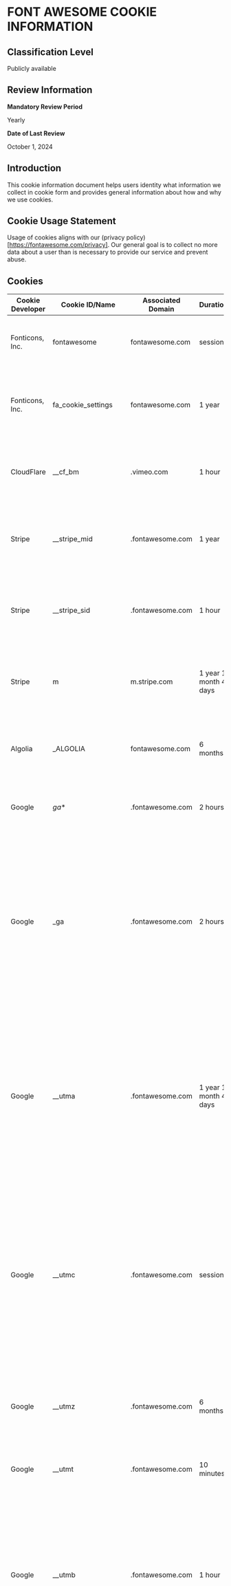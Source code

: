# FONT AWESOME COOKIE INFORMATION

## Classification Level

Publicly available

## Review Information

__Mandatory Review Period__

Yearly

__Date of Last Review__

October 1, 2024

## Introduction

This cookie information document helps users identity what information we collect in cookie form and provides general 
information about how and why we use cookies.

## Cookie Usage Statement

Usage of cookies aligns with our (privacy policy)[https://fontawesome.com/privacy]. Our general goal is to collect no more 
data about a user than is necessary to provide our service and prevent abuse.

## Cookies 

| Cookie Developer | Cookie ID/Name | Associated Domain | Duration | Cookie Type | Description |
|------------------|----------------|-------------------|----------|-------------|-------------|
| Fonticons, Inc. | fontawesome | fontawesome.com | session | Necessary | This is set by us and helps us validate the session for security purposes. |
| Fonticons, Inc. | fa_cookie_settings | fontawesome.com | 1 year | Necessary | This cookie holds the users cookie preferences to prevent unwanted cookies from being set. |
| CloudFlare | __cf_bm | .vimeo.com | 1 hour | Necessary | This cookie, set by Cloudflare, is used to support Cloudflare Bot Management. |
| Stripe | __stripe_mid | .fontawesome.com | 1 year | Necessary | Stripe sets this cookie as part of fraud detection and prevention when processing payments. |
| Stripe | __stripe_sid | .fontawesome.com | 1 hour | Necessary | Stripe sets this cookie as part of fraud detection and prevention when processing payments. |
| Stripe | m | m.stripe.com | 1 year 1 month 4 days | Necessary | Stripe sets this cookie as part of fraud detection and prevention when processing payments. |
| Algolia | _ALGOLIA | fontawesome.com | 6 months | Necessary | Algolia sets this cookie for the website to function and cannot be switched off in our systems. |
| Google | _ga_* | .fontawesome.com | 2 hours | Analytics | Google Analytics sets this cookie to store and count page views. |
| Google | _ga | .fontawesome.com | 2 hours | Analytics | Google Analytics sets this cookie to calculate visitor, session and campaign data and track site usage for the site's analytics report. The cookie stores information anonymously and assigns a randomly generated number to recognize unique visitors. |
| Google | __utma | .fontawesome.com | 1 year 1 month 4 days | Performance | Google Analytics sets this cookie to distinguish users and sessions. The cookie is created when the JavaScript library executes and there are no existing __utma cookies. The cookie is updated every time data is sent to Google Analytics. |
| Google | __utmc | .fontawesome.com | session | Performance | Google Analytics sets this cookie to enable interoperability with urchin.js, an older version of Google Analytics and is used in conjunction with the __utmb cookie to determine new sessions/visits. It is deleted when the user closes the browser. |
| Google | __utmz | .fontawesome.com | 6 months | Performance | Google Analytics sets this cookie to store the traffic source or campaign by which the visitor reached the site. |
| Google | __utmt | .fontawesome.com | 10 minutes | Performance | Google Analytics sets this cookie to inhibit the request rate. |
| Google | __utmb | .fontawesome.com | 1 hour | Performance | Google Analytics sets this cookie to determine new sessions/visits. __utmb cookie is created when the JavaScript library executes and there are no existing __utma cookies. It is updated every time data is sent to Google Analytics. |
| Vimeo | vuid | .vimeo.com | 1 year 1 month 4 days | Analytics | Vimeo installs this cookie to collect tracking information by setting a unique ID to embed videos on the website. |
| YouTube | CONSENT | .youtube.com | 2 years | Analytics | YouTube sets this cookie via embedded YouTube videos and registers anonymous statistical data. |
| YouTube | YSC | .youtube.com | session | Advertisement | Youtube sets this cookie to track the views of embedded videos on Youtube pages. |
| YouTube | VISITOR_INFO1_LIVE | .youtube.com | 6 months | Advertisement | YouTube sets this cookie to measure bandwidth, determining whether the user gets the new or old player interface. |
| YouTube | yt-remote-device-id | youtube.com | forever | Advertisement | YouTube sets this cookie to store the user's video preferences using embedded YouTube videos. |
| YouTube | yt.innertube::requests | youtube.com | forever | Advertisement | YouTube sets this cookie to register a unique ID to store data on what videos from YouTube the user has seen. |
| YouTube | yt-remote-connected-devices | youtube.com | forever | Advertisement | YouTube sets this cookie to store the user's video preferences using embedded YouTube videos. |
| YouTube | yt.innertube::nextId | youtube.com | forever | Advertisement | YouTube sets this cookie to register a unique ID to store data on what videos from YouTube the user has seen. |
| PostHog | ph_phc_* | .fontawesome.com | 1 year | Analytics | This is the PostHog cookie for analytics and A - B testing. |
| PostHog | dmn_chk_* | .fontawesome.com | session | Analytics | This is the PostHog cookie for analytics and A - B testing. |
